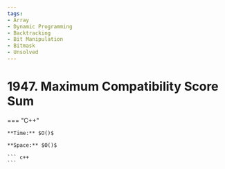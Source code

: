 ```yaml
---
tags:
- Array
- Dynamic Programming
- Backtracking
- Bit Manipulation
- Bitmask
- Unsolved
---
```



# 1947. Maximum Compatibility Score Sum

=== "C++"

    **Time:** $O()$

    **Space:** $O()$

    ``` c++
    ```